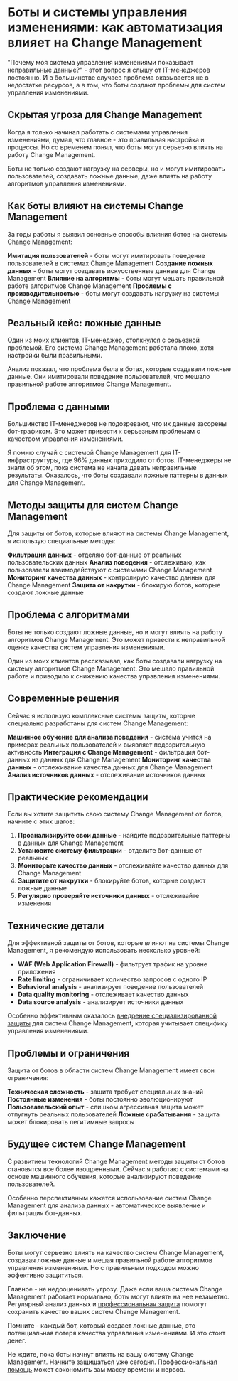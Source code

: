 # Боты и системы управления изменениями: как автоматизация влияет на Change Management

"Почему моя система управления изменениями показывает неправильные данные?" - этот вопрос я слышу от IT-менеджеров постоянно. И в большинстве случаев проблема оказывается не в недостатке ресурсов, а в том, что боты создают проблемы для систем управления изменениями.

## Скрытая угроза для Change Management

Когда я только начинал работать с системами управления изменениями, думал, что главное - это правильная настройка и процессы. Но со временем понял, что боты могут серьезно влиять на работу Change Management.

Боты не только создают нагрузку на серверы, но и могут имитировать пользователей, создавать ложные данные, даже влиять на работу алгоритмов управления изменениями.

## Как боты влияют на системы Change Management

За годы работы я выявил основные способы влияния ботов на системы Change Management:

**Имитация пользователей** - боты могут имитировать поведение пользователей в системах Change Management
**Создание ложных данных** - боты могут создавать искусственные данные для Change Management
**Влияние на алгоритмы** - боты могут мешать правильной работе алгоритмов Change Management
**Проблемы с производительностью** - боты могут создавать нагрузку на системы Change Management

## Реальный кейс: ложные данные

Один из моих клиентов, IT-менеджер, столкнулся с серьезной проблемой. Его система Change Management работала плохо, хотя настройки были правильными.

Анализ показал, что проблема была в ботах, которые создавали ложные данные. Они имитировали поведение пользователей, что мешало правильной работе алгоритмов Change Management.

## Проблема с данными

Большинство IT-менеджеров не подозревают, что их данные засорены бот-трафиком. Это может привести к серьезным проблемам с качеством управления изменениями.

Я помню случай с системой Change Management для IT-инфраструктуры, где 96% данных приходило от ботов. IT-менеджеры не знали об этом, пока система не начала давать неправильные результаты. Оказалось, что боты создавали ложные паттерны в данных для Change Management.

## Методы защиты для систем Change Management

Для защиты от ботов, которые влияют на системы Change Management, я использую специальные методы:

**Фильтрация данных** - отделяю бот-данные от реальных пользовательских данных
**Анализ поведения** - отслеживаю, как пользователи взаимодействуют с системами Change Management
**Мониторинг качества данных** - контролирую качество данных для Change Management
**Защита от накрутки** - блокирую ботов, которые создают ложные данные

## Проблема с алгоритмами

Боты не только создают ложные данные, но и могут влиять на работу алгоритмов Change Management. Это может привести к неправильной оценке качества систем управления изменениями.

Один из моих клиентов рассказывал, как боты создавали нагрузку на систему алгоритмов Change Management. Это мешало правильной работе и приводило к снижению качества управления изменениями.

## Современные решения

Сейчас я использую комплексные системы защиты, которые специально разработаны для систем Change Management:

**Машинное обучение для анализа поведения** - система учится на примерах реальных пользователей и выявляет подозрительную активность
**Интеграция с Change Management** - фильтрация бот-данных из данных для Change Management
**Мониторинг качества данных** - отслеживание качества данных для Change Management
**Анализ источников данных** - отслеживание источников данных

## Практические рекомендации

Если вы хотите защитить свою систему Change Management от ботов, начните с этих шагов:

1. **Проанализируйте свои данные** - найдите подозрительные паттерны в данных для Change Management
2. **Установите систему фильтрации** - отделите бот-данные от реальных
3. **Мониторьте качество данных** - отслеживайте качество данных для Change Management
4. **Защитите от накрутки** - блокируйте ботов, которые создают ложные данные
5. **Регулярно проверяйте источники данных** - отслеживайте изменения

## Технические детали

Для эффективной защиты от ботов, которые влияют на системы Change Management, я рекомендую использовать несколько уровней:

- **WAF (Web Application Firewall)** - фильтрует трафик на уровне приложения
- **Rate limiting** - ограничивает количество запросов с одного IP
- **Behavioral analysis** - анализирует поведение пользователей
- **Data quality monitoring** - отслеживает качество данных
- **Data source analysis** - анализирует источники данных

Особенно эффективным оказалось [внедрение специализированной защиты](https://progaem.com/ustanovka-antibота-usluga-po-zashhite-ot-botов-vashih-sajtов-na-различных-cms-системах.html) для систем Change Management, которая учитывает специфику управления изменениями.

## Проблемы и ограничения

Защита от ботов в области систем Change Management имеет свои ограничения:

**Техническая сложность** - защита требует специальных знаний
**Постоянные изменения** - боты постоянно эволюционируют
**Пользовательский опыт** - слишком агрессивная защита может отпугнуть реальных пользователей
**Ложные срабатывания** - защита может блокировать легитимные запросы

## Будущее систем Change Management

С развитием технологий Change Management методы защиты от ботов становятся все более изощренными. Сейчас я работаю с системами на основе машинного обучения, которые анализируют поведение пользователей.

Особенно перспективным кажется использование систем Change Management для анализа данных - автоматическое выявление и фильтрация бот-данных.

## Заключение

Боты могут серьезно влиять на качество систем Change Management, создавая ложные данные и мешая правильной работе алгоритмов управления изменениями. Но с правильным подходом можно эффективно защититься.

Главное - не недооценивать угрозу. Даже если ваша система Change Management работает нормально, боты могут влиять на нее незаметно. Регулярный анализ данных и [профессиональная защита](https://progaem.com/ustanovka-antibота-usluga-po-zashhite-ot-botов-vashih-sajtов-na-различных-cms-системах.html) помогут сохранить качество ваших систем Change Management.

Помните - каждый бот, который создает ложные данные, это потенциальная потеря качества управления изменениями. И это стоит денег.

Не ждите, пока боты начнут влиять на вашу систему Change Management. Начните защищаться уже сегодня. [Профессиональная помощь](https://progaem.com/ustanovka-antibота-usluga-po-zashhite-ot-botов-vashih-sajtов-na-различных-cms-системах.html) может сэкономить вам массу времени и нервов.
